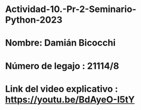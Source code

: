 # Actividad-10.-Pr-2-Seminario-Python-2023
# Nombre: Damián Bicocchi
# Número de legajo : 21114/8
# Link del video explicativo : https://youtu.be/BdAyeO-I5tY
